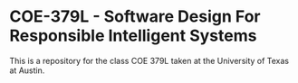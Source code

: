 # COE-379L - Software Design For Responsible Intelligent Systems

This is a repository for the class COE 379L taken at the University of Texas at Austin.
